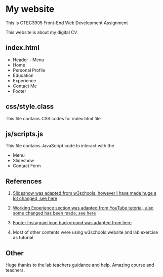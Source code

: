 # My website

This is CTEC3905 Front-End Web Development Assignment

This website is about my digital CV

## index.html

* Header - Menu
* Home
* Personal Profile
* Education
* Experience
* Contact Me
* Footer


## css/style.class

This file contains CSS codes for index.html file


## js/scripts.js

This file contains JavaScript code to interact with the

* Menu
* Slideshow
* Contact Form


## References

1. [Slideshow was adapted from w3schools, however I have made huge a lot changed, see here](https://www.w3schools.com/howto/howto_js_slideshow.asp)

2. [Working Experience section was adapted from YouTube tutorial, also some changed has been made, see here](https://www.youtube.com/watch?v=T7PnWnTgusc&t=5113s)

3. [Footer Instagram icon background was adapted from here](https://codepen.io/thomasrye/pen/VaRoYv)

4. Most of other contents were using w3schools website and lab exercise as tutorial


## Other

Huge thanks to the lab teachers guidance and help. Amazing course and teachers.
